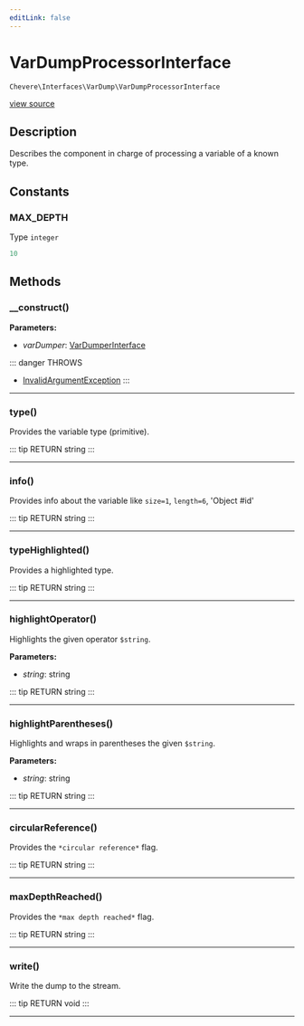 ```yaml
---
editLink: false
---
```


# VarDumpProcessorInterface

`Chevere\Interfaces\VarDump\VarDumpProcessorInterface`

[view source](https://github.com/chevere/chevere/blob/master/src/Chevere/Interfaces/VarDump/VarDumpProcessorInterface.php)

## Description

Describes the component in charge of processing a variable of a known type.

## Constants

### MAX_DEPTH

Type `integer`

```php
10
```

## Methods

### __construct()

**Parameters:**

- *varDumper*: [VarDumperInterface](./VarDumperInterface.md)

::: danger THROWS
- [InvalidArgumentException](../../Exceptions/Core/InvalidArgumentException.md) 
:::

---

### type()

Provides the variable type (primitive).

::: tip RETURN
string
:::

---

### info()

Provides info about the variable like `size=1`, `length=6`, 'Object #id'

::: tip RETURN
string
:::

---

### typeHighlighted()

Provides a highlighted type.

::: tip RETURN
string
:::

---

### highlightOperator()

Highlights the given operator `$string`.

**Parameters:**

- *string*: string

::: tip RETURN
string
:::

---

### highlightParentheses()

Highlights and wraps in parentheses the given `$string`.

**Parameters:**

- *string*: string

::: tip RETURN
string
:::

---

### circularReference()

Provides the `*circular reference*` flag.

::: tip RETURN
string
:::

---

### maxDepthReached()

Provides the `*max depth reached*` flag.

::: tip RETURN
string
:::

---

### write()

Write the dump to the stream.

::: tip RETURN
void
:::

---
